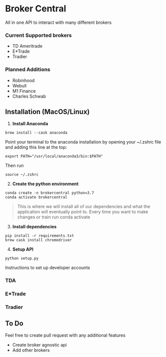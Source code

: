 # Broker Central

All in one API to interact with many different brokers

### Current Supported brokers
- TD Ameritrade
- E*Trade
- Tradier

### Planned Additions
- Robinhood
- Webull
- M1 Finance
- Charles Schwab

## Installation (MacOS/Linux)

1. **Install Anaconda**
```console
brew install --cask anaconda
```
Point your terminal to the anaconda installation by opening your ~/.zshrc file and adding this line at the top:
```console
export PATH="/usr/local/anaconda3/bin:$PATH"
```
Then run
```console
source ~/.zshrc
```
2. **Create the python environment**
```console
conda create -n brokercentral python=3.7
conda activate brokercentral
```
> This is where we will install all of our dependencies and what the application will eventually point to. Every time you want to make changes or train run conda activate

3. **Install dependencies**
```console
pip install -r requirements.txt
brew cask install chromedriver
```

4. **Setup API**
```console
python setup.py
```
Instructions to set up developer accounts
### TDA
### E*Trade
### Tradier

## To Do
Feel free to create pull request with any additional features
- Create broker agnostic api
- Add other brokers
